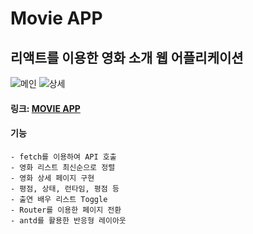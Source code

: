 # Movie APP

## 리액트를 이용한 영화 소개 웹 어플리케이션

![메인](./img/movie_main.png)
![상세](./img/movie_detail.png)

#### 링크: [MOVIE APP](https://jjjjhjjjj.github.io/Movie-App/)

#### 기능

    - fetch를 이용하여 API 호출
    - 영화 리스트 최신순으로 정렬
    - 영화 상세 페이지 구현
    - 평점, 상태, 런타임, 평점 등
    - 출연 배우 리스트 Toggle
    - Router를 이용한 페이지 전환
    - antd를 활용한 반응형 레이아웃
